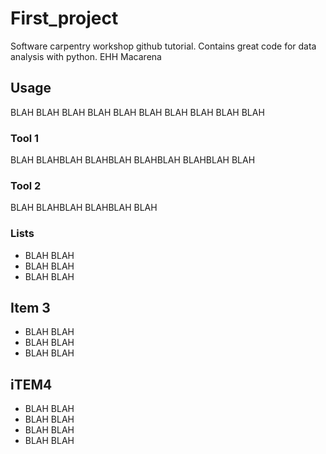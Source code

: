 # First_project
Software carpentry workshop github tutorial.
Contains great code for data analysis with python.
EHH Macarena

## Usage
BLAH BLAH BLAH BLAH BLAH BLAH BLAH BLAH BLAH BLAH

### Tool 1
BLAH BLAHBLAH BLAHBLAH BLAHBLAH BLAHBLAH BLAH

### Tool 2
BLAH BLAHBLAH BLAHBLAH BLAH

### Lists
- BLAH BLAH
- BLAH BLAH
- BLAH BLAH

## Item 3 
- BLAH BLAH
- BLAH BLAH
- BLAH BLAH

## iTEM4
- BLAH BLAH
- BLAH BLAH
- BLAH BLAH
- BLAH BLAH

